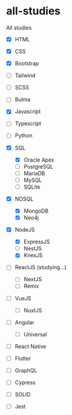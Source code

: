 # all-studies
All studies
- [x] HTML
- [x] CSS
- [x] Bootstrap
- [ ] Tailwind
- [ ] SCSS
- [ ] Bulma
- [x] Javascript
- [ ] Typescript
- [ ] Python
- [x] SQL
  - [x] Oracle Apex
  - [ ] PostgreSQL
  - [ ] MariaDB
  - [ ] MySQL
  - [ ] SQLite
- [x] NOSQL
  - [x] MongoDB
  - [x] Neo4j
- [x] NodeJS
  - [x] ExpressJS
  - [ ] NestJS
  - [x] KnexJS
- [ ] ReactJS (studying...)
  - [ ] NextJS
  - [ ] Remix
- [ ] VueJS
  - [ ] NuxtJS
- [ ] Angular
  - [ ] Universal
- [ ] React Native
- [ ] Flutter
- [ ] GraphQL
- [ ] Cypress
- [ ] SOLID
- [ ] Jest
      

